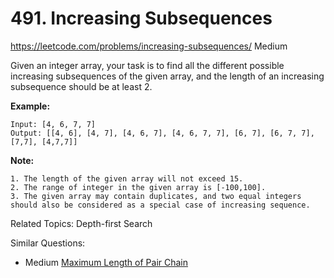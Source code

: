 # 491. Increasing Subsequences
<https://leetcode.com/problems/increasing-subsequences/>
Medium

Given an integer array, your task is to find all the different possible increasing subsequences of the given array, and the length of an increasing subsequence should be at least 2.

**Example:**

    Input: [4, 6, 7, 7]
    Output: [[4, 6], [4, 7], [4, 6, 7], [4, 6, 7, 7], [6, 7], [6, 7, 7], [7,7], [4,7,7]]
 
**Note:**

    1. The length of the given array will not exceed 15.
    2. The range of integer in the given array is [-100,100].
    3. The given array may contain duplicates, and two equal integers should also be considered as a special case of increasing sequence.

Related Topics: Depth-first Search

Similar Questions: 
* Medium [Maximum Length of Pair Chain](https://leetcode.com/problems/maximum-length-of-pair-chain/)


